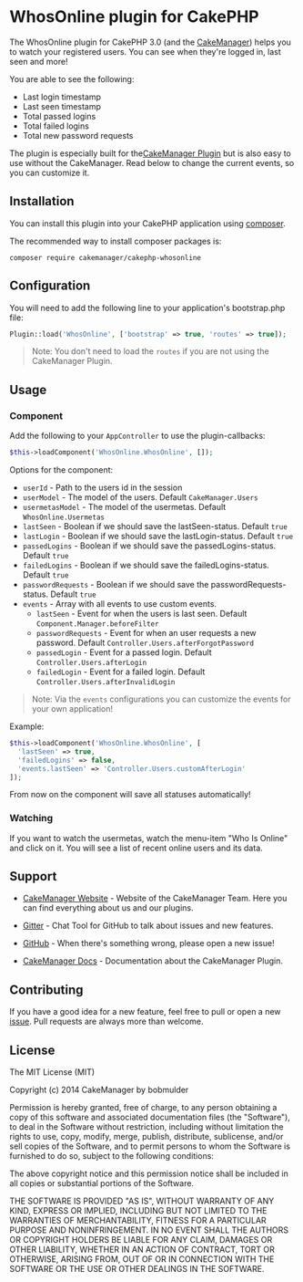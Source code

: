 # WhosOnline plugin for CakePHP

The WhosOnline plugin for CakePHP 3.0 (and the [CakeManager](https://github.com/cakemanager/cakephp-cakemanager)) helps 
you to watch your registered users. You can see when they're logged in, last seen and more!

You are able to see the following:

- Last login timestamp
- Last seen timestamp
- Total passed logins
- Total failed logins
- Total new password requests

The plugin is especially built for the[CakeManager Plugin](https://github.com/cakemanager/cakephp-cakemanager) but is
also easy to use without the CakeManager. Read below to change the current events, so you can customize it.

## Installation

You can install this plugin into your CakePHP application using [composer](http://getcomposer.org).

The recommended way to install composer packages is:

```
composer require cakemanager/cakephp-whosonline
```

## Configuration

You will need to add the following line to your application's bootstrap.php file:

```php
Plugin::load('WhosOnline', ['bootstrap' => true, 'routes' => true]);
```
> Note: You don't need to load the `routes` if you are not using the CakeManager Plugin.

## Usage

### Component

Add the following to your `AppController` to use the plugin-callbacks:

```php
$this->loadComponent('WhosOnline.WhosOnline', []);
```

Options for the component:

- `userId` - Path to the users id in the session
- `userModel` - The model of the users. Default `CakeManager.Users`
- `usermetasModel` - The model of the usermetas. Default `WhosOnline.Usermetas`
- `lastSeen` - Boolean if we should save the lastSeen-status. Default `true`
- `lastLogin` - Boolean if we should save the lastLogin-status. Default `true`
- `passedLogins` - Boolean if we should save the passedLogins-status. Default `true`
- `failedLogins` - Boolean if we should save the failedLogins-status. Default `true`
- `passwordRequests` - Boolean if we should save the passwordRequests-status. Default `true`
- `events` - Array with all events to use custom events.
    - `lastSeen` - Event for when the users is last seen. Default `Component.Manager.beforeFilter`
    - `passwordRequests` - Event for when an user requests a new password. Default `Controller.Users.afterForgotPassword`
    - `passedLogin` - Event for a passed login. Default `Controller.Users.afterLogin`
    - `failedLogin` - Event for a failed login. Default `Controller.Users.afterInvalidLogin`

> Note: Via the `events` configurations you can customize the events for your own application!

Example:

```php
$this->loadComponent('WhosOnline.WhosOnline', [
  'lastSeen' => true,
  'failedLogins' => false,
  'events.lastSeen' => 'Controller.Users.customAfterLogin'
]);
```

From now on the component will save all statuses automatically!

### Watching

If you want to watch the usermetas, watch the menu-item "Who Is Online" and click on it. You will see a list of recent online users and its data.

Support
-------

- [CakeManager Website](http://cakemanager.org/) - Website of the CakeManager Team. Here you can find everything about us and our plugins.

- [Gitter](https://gitter.im/cakemanager/cakephp-whosonline) - Chat Tool for GitHub to talk about issues and new features.

- [GitHub](https://github.com/cakemanager/cakephp-whosonline/issues) - When there's something wrong, please open a new issue!

- [CakeManager Docs](http://cakemanager.org/docs/1.0/) - Documentation about the CakeManager Plugin.


Contributing
------------

If you have a good idea for a new feature, feel free to pull or open a new  [issue](https://github.com/cakemanager/cakephp-whosonline/issues). Pull requests are always more than welcome.

License
-------

The MIT License (MIT)

Copyright (c) 2014 CakeManager by bobmulder

Permission is hereby granted, free of charge, to any person obtaining a copy
of this software and associated documentation files (the "Software"), to deal
in the Software without restriction, including without limitation the rights
to use, copy, modify, merge, publish, distribute, sublicense, and/or sell
copies of the Software, and to permit persons to whom the Software is
furnished to do so, subject to the following conditions:

The above copyright notice and this permission notice shall be included in all
copies or substantial portions of the Software.

THE SOFTWARE IS PROVIDED "AS IS", WITHOUT WARRANTY OF ANY KIND, EXPRESS OR
IMPLIED, INCLUDING BUT NOT LIMITED TO THE WARRANTIES OF MERCHANTABILITY,
FITNESS FOR A PARTICULAR PURPOSE AND NONINFRINGEMENT. IN NO EVENT SHALL THE
AUTHORS OR COPYRIGHT HOLDERS BE LIABLE FOR ANY CLAIM, DAMAGES OR OTHER
LIABILITY, WHETHER IN AN ACTION OF CONTRACT, TORT OR OTHERWISE, ARISING FROM,
OUT OF OR IN CONNECTION WITH THE SOFTWARE OR THE USE OR OTHER DEALINGS IN THE
SOFTWARE.
